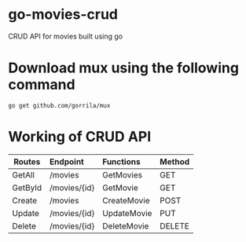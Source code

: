 # go-movies-crud
CRUD API for movies built using go

# Download mux using the following command
`go get github.com/gorrila/mux`

# Working of CRUD API 

| Routes   | Endpoint     | Functions   | Method |
| -------- |:-------------| :-----------|:------ |
| GetAll   | /movies      | GetMovies   | GET    |
| GetById  | /movies/{id} | GetMovie    | GET    |
| Create   | /movies      | CreateMovie | POST   |
| Update   | /movies/{id} | UpdateMovie | PUT    |
| Delete   | /movies/{id} | DeleteMovie | DELETE |
